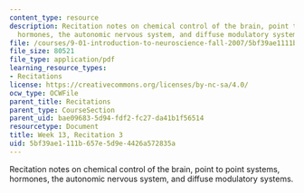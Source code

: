 ```yaml
---
content_type: resource
description: Recitation notes on chemical control of the brain, point to point systems,
  hormones, the autonomic nervous system, and diffuse modulatory systems.
file: /courses/9-01-introduction-to-neuroscience-fall-2007/5bf39ae1111b657e5d9e4426a572835a_wk13_hand112807.pdf
file_size: 80521
file_type: application/pdf
learning_resource_types:
- Recitations
license: https://creativecommons.org/licenses/by-nc-sa/4.0/
ocw_type: OCWFile
parent_title: Recitations
parent_type: CourseSection
parent_uid: bae09683-5d94-fdf2-fc27-da41b1f56514
resourcetype: Document
title: Week 13, Recitation 3
uid: 5bf39ae1-111b-657e-5d9e-4426a572835a
---
```

Recitation notes on chemical control of the brain, point to point systems, hormones, the autonomic nervous system, and diffuse modulatory systems.